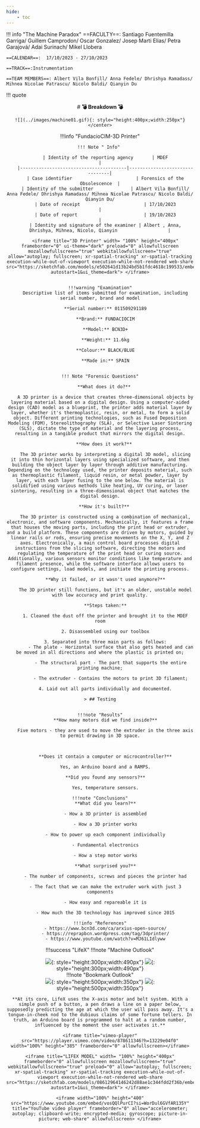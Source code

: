 ```yaml
---
hide:
    - toc
---
```



!!! info "The Machine Paradox"
    ==FACULTY==: Santiago Fuentemilla Garriga/ Guillem Camprodon/ Oscar Gonzalez/ Josep Marti Elias/ Petra Garajová/ Adai Surinach/ Mikel Llobera
    
    ==CALENDAR==:  17/10/2023 - 27/10/2023

    ==TRACK==:Instrumentation

    ==TEAM MEMBERS==: Albert Vila Bonfill/ Anna Fedele/ Dhrishya Ramadass/ Mihnea Nicolae Patrascu/ Nicolo Baldi/ Qianyin Du

!!! quote
    <center>
    # **:bomb: Breakdown	:bomb:**

    ![](../images/machine01.gif){: style="height:400px;width:250px"}
    </center>


!!!info "FundacioCIM-3D Printer"

    

    !!! Note " Info" 
        
        | Identity of the reporting agency       | MDEF                           |
        |----------------------------------------|--------------------------------|
        | Case identifier                        | Forensics of the Obsolescence  |
        | Identity of the submitter              | Albert Vila Bonfill/ Anna Fedele/ Dhrishya Ramadass/ Mihnea Nicolae Patrascu/ Nicolo Baldi/ Qianyin Du/
        | Date of receipt                        | 17/10/2023                     |
        | Date of report                         | 19/10/2023               |
        | Identity and signature of the examiner | Albert , Anna, Dhrishya, Mihnea, Nicolo, Qianyin     			  |
        
        <iframe title="3D Printer" width= "100%" height="400px" frameborder="0" ui-theme="dark" preload="0" allowfullscreen mozallowfullscreen="true" webkitallowfullscreen="true" allow="autoplay; fullscreen; xr-spatial-tracking" xr-spatial-tracking execution-while-out-of-viewport execution-while-not-rendered web-share src="https://sketchfab.com/models/e502641d13b24bd5b1fdc4618c199533/embed?autostart=1&ui_theme=dark"> </iframe>
  

    !!!warning "Examination"
        Descriptive list of items submitted for examination, including serial number, brand and model

        **Serial number:** 011509291189

        **Brand:** FUNDACIOCIM

        **Model:** BCN3D+

        **Weight:** 11.6kg

        **Colour:** BLACK/BLUE

        **Made in:** SPAIN


    !!! Note "Forensic Questions"

        **What does it do?** 

        A 3D printer is a device that creates three-dimensional objects by layering material based on a digital design. Using a computer-aided design (CAD) model as a blueprint, the printer adds material layer by layer, whether it's thermoplastic, resin, or metal, to form a solid object. Different printing technologies, such as Fused Deposition Modeling (FDM), Stereolithography (SLA), or Selective Laser Sintering (SLS), dictate the type of material and the layering process, resulting in a tangible product that mirrors the digital design.

        **How does it work?** 

        The 3D printer works by interpreting a digital 3D model, slicing it into thin horizontal layers using specialized software, and then building the object layer by layer through additive manufacturing. Depending on the technology used, the printer deposits material, such as thermoplastic filament, liquid resin, or metal powder, layer by layer, with each layer fusing to the one below. The material is solidified using various methods like heating, UV curing, or laser sintering, resulting in a three-dimensional object that matches the digital design.

        **How it's built?** 

        The 3D printer is constructed using a combination of mechanical, electronic, and software components. Mechanically, it features a frame that houses the moving parts, including the print head or extruder, and a build platform. These components are driven by motors, guided by linear rails or rods, ensuring precise movements on the X, Y, and Z axes. Electronically, a main control board processes digital instructions from the slicing software, directing the motors and regulating the temperature of the print head or curing source. Additionally, various sensors monitor conditions like temperature and filament presence, while the software interface allows users to configure settings, load models, and initiate the printing process.

        **Why it failed, or it wasn't used anymore?**

        The 3D printer still functions, but it's an older, unstable model with low accuracy and print quality.

        **Steps taken:**

        1. Cleaned the dust off the printer and brought it to the MDEF room

        2. Disassembled using our toolbox

        3. Separated into three main parts as follows:
            - The plate - Horizontal surface that also gets heated and can be moved in all directions and where the plastic is printed on;

            - The structural part - The part that supports the entire printing machine;

            - The extruder - Contains the motors to print 3D filament;

        4. Laid out all parts individually and documented.

    > ## Testing


    !!!note "Results"
        **How many motors did we find inside?**

        Five motors - they are used to move the extruder in the three axis to permit drawing in 3D space.



        **Does it contain a computer or microcontroller?**

        Yes, an Arduino board and a RAMPS.

        **Did you found any sensors?**

        Yes, temperature sensors.

    !!!note "Conclusions"
        **What did you learn?**

        - How a 3D printer is assembled

        - How a 3D printer works

        - How to power up each component individually

        - Fundamental electronics

        - How a step motor works

        **What surprised you?**

        - The number of components, screws and pieces the printer had

        - The fact that we can make the extruder work with just 3 components

        - How easy and repareable it is

        - How much the 3D technology has improved since 2015

    !!!info "References"
        - https://www.bcn3d.com/ca/arxius-open-source/
        - https://reprapbcn.wordpress.com/tag/3dprinter/
        - https://www.youtube.com/watch?v=MJ61LIdlyww

!!!success "LifeX"
    !!!note "Machine Outlook"
        <center>
        ![](../images/PLAN.jpg){: style="height:300px;width:490px"}
        ![](../images/RENDERING.jpg){: style="height:300px;width:490px"}
        </center>
    !!!note "Bookmark Outlook"
        <center>
        ![](../images/bookmark01.png){: style="height:500px;width:350px"}
        ![](../images/bookmark02.png){: style="height:500px;width:350px"}
        </center>

    **At its core, LifeX uses the X-axis motor and belt system. With a simple push of a button, a pen draws a line on a paper below, supposedly predicting the age at which the user will pass away. It's a tongue-in-cheek nod to the dubious claims of some fortune tellers. In truth, an Arduino board is programmed to halt at a random number, influenced by the moment the user activates it.**

    <iframe title="vimeo-player" src="https://player.vimeo.com/video/878611346?h=13229e04f0" width="100%" height="385" frameborder="0" allowfullscreen></iframe>

    <iframe title="LIFEX MODEL" width= "100%" height="400px" frameborder="0" allowfullscreen mozallowfullscreen="true" webkitallowfullscreen="true" preload="0" allow="autoplay; fullscreen; xr-spatial-tracking" xr-spatial-tracking execution-while-out-of-viewport execution-while-not-rendered web-share src="https://sketchfab.com/models/08612964146242d88ae1c344fdd2f36b/embed?autostart=1&ui_theme=dark"> </iframe>

    <iframe width="100%" height="400" src="https://www.youtube.com/embed/vosQQlPurCI?si=WorDul6GVfAR135Y" title="YouTube video player" frameborder="0" allow="accelerometer; autoplay; clipboard-write; encrypted-media; gyroscope; picture-in-picture; web-share" allowfullscreen> </iframe>


